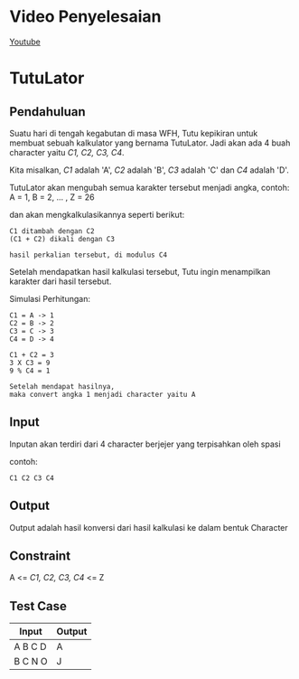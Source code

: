 # Video Penyelesaian
[Youtube](https://youtu.be/ilpry9Hol6A)

# TutuLator

## Pendahuluan

Suatu hari di tengah kegabutan di masa WFH, Tutu kepikiran untuk membuat sebuah kalkulator yang bernama TutuLator. Jadi akan ada 4 buah character yaitu _C1, C2, C3, C4_.

Kita misalkan, _C1_ adalah 'A', _C2_ adalah 'B', _C3_ adalah 'C' dan _C4_ adalah 'D'.

TutuLator akan mengubah semua karakter tersebut menjadi angka, contoh: A = 1, B = 2, ... , Z = 26

dan akan mengkalkulasikannya seperti berikut:

```
C1 ditambah dengan C2
(C1 + C2) dikali dengan C3

hasil perkalian tersebut, di modulus C4
```

Setelah mendapatkan hasil kalkulasi tersebut, Tutu ingin menampilkan karakter dari hasil tersebut.

Simulasi Perhitungan:

```
C1 = A -> 1
C2 = B -> 2
C3 = C -> 3
C4 = D -> 4

C1 + C2 = 3
3 X C3 = 9
9 % C4 = 1

Setelah mendapat hasilnya,
maka convert angka 1 menjadi character yaitu A
```

## Input

Inputan akan terdiri dari 4 character berjejer yang terpisahkan oleh spasi

contoh:

```
C1 C2 C3 C4
```

## Output

Output adalah hasil konversi dari hasil kalkulasi ke dalam bentuk Character

## Constraint

A <= _C1, C2, C3, C4_ <= Z

## Test Case

| Input   | Output |
| ------- | ------ |
| A B C D | A      |
| B C N O | J      |
